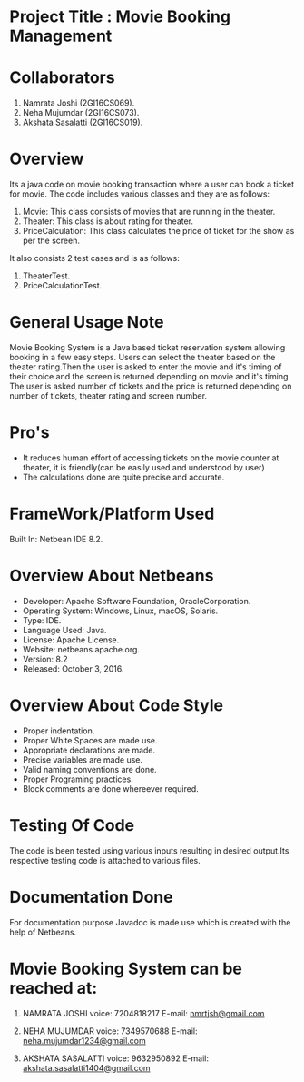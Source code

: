 # Project Title : Movie Booking Management

# Collaborators

1. Namrata Joshi     (2GI16CS069).
2. Neha Mujumdar     (2GI16CS073).
3. Akshata Sasalatti (2GI16CS019).

# Overview

Its a java code on movie booking transaction where a user can book a ticket for movie. The code includes various classes and they are as follows:

1. Movie: This class consists of movies that are running in the theater.
2. Theater: This class is about rating for theater.
3. PriceCalculation: This class calculates the price of ticket for the show as per the screen.

It also consists 2 test cases and is as follows:
1. TheaterTest.
2. PriceCalculationTest.

# General Usage Note

Movie Booking System is a Java based ticket reservation system allowing booking in a few easy steps.
Users can select the theater based on the theater rating.Then the user is asked to enter the movie and it's 
timing of their choice and the screen is returned depending on movie and it's timing. The user is asked number of tickets 
and the price is returned depending on number of tickets, theater rating and screen number.


# Pro's

* It reduces human effort of accessing tickets on the movie counter at theater, it is friendly(can be easily used and understood by user)
* The calculations done are quite precise and accurate.

# FrameWork/Platform Used

Built In: Netbean IDE 8.2. 

# Overview About Netbeans

* Developer: Apache Software Foundation, OracleCorporation.
* Operating System: Windows, Linux, macOS, Solaris.
* Type: IDE.
* Language Used: Java.
* License: Apache License.
* Website: netbeans.apache.org.
* Version: 8.2
* Released: October 3, 2016.

# Overview About Code Style

* Proper indentation.
* Proper White Spaces are made use.
* Appropriate declarations are made.
* Precise variables are made use.
* Valid naming conventions are done.
* Proper Programing practices.
* Block comments are done whereever required.

# Testing Of Code

The code is been tested using various inputs resulting in desired output.Its respective testing code is attached to various files.

# Documentation Done

For documentation purpose Javadoc is made use which is created with the help of Netbeans.


# Movie Booking System can be reached at:

1. NAMRATA JOSHI
   voice: 7204818217
   E-mail: nmrtjsh@gmail.com
   
2. NEHA MUJUMDAR
   voice: 7349570688
   E-mail: neha.mujumdar1234@gmail.com

3. AKSHATA SASALATTI
   voice: 9632950892
   E-mail: akshata.sasalatti1404@gmail.com

